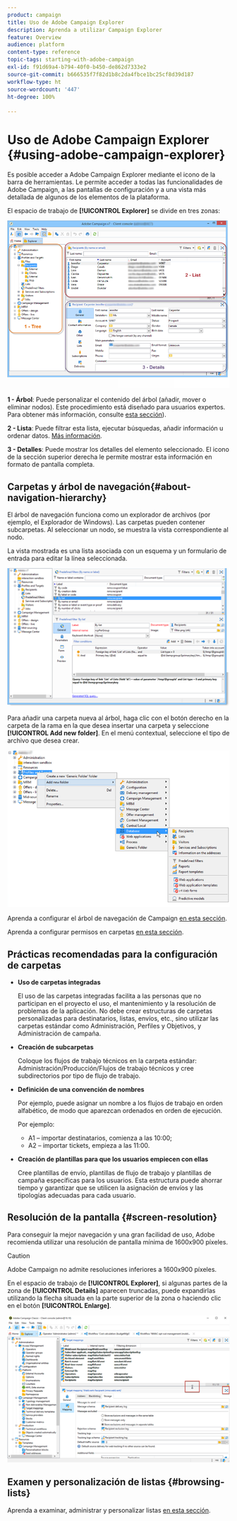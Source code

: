 ```yaml
---
product: campaign
title: Uso de Adobe Campaign Explorer
description: Aprenda a utilizar Campaign Explorer
feature: Overview
audience: platform
content-type: reference
topic-tags: starting-with-adobe-campaign
exl-id: f91d69a4-b794-40f0-b450-de862d7333e2
source-git-commit: b666535f7f82d1b8c2da4fbce1bc25cf8d39d187
workflow-type: ht
source-wordcount: '447'
ht-degree: 100%

---
```


# Uso de Adobe Campaign Explorer {#using-adobe-campaign-explorer}



Es posible acceder a Adobe Campaign Explorer mediante el icono de la barra de herramientas. Le permite acceder a todas las funcionalidades de Adobe Campaign, a las pantallas de configuración y a una vista más detallada de algunos de los elementos de la plataforma.

El espacio de trabajo de **[!UICONTROL Explorer]** se divide en tres zonas:

![](assets/s_ncs_user_navigation.png)

**1 - Árbol**: Puede personalizar el contenido del árbol (añadir, mover o eliminar nodos). Este procedimiento está diseñado para usuarios expertos. Para obtener más información, consulte [esta sección](#about-navigation-hierarchy)).

**2 - Lista**: Puede filtrar esta lista, ejecutar búsquedas, añadir información u ordenar datos. [Más información](adobe-campaign-ui-lists.md).

**3 - Detalles**: Puede mostrar los detalles del elemento seleccionado. El icono de la sección superior derecha le permite mostrar esta información en formato de pantalla completa.

## Carpetas y árbol de navegación{#about-navigation-hierarchy}

El árbol de navegación funciona como un explorador de archivos (por ejemplo, el Explorador de Windows). Las carpetas pueden contener subcarpetas. Al seleccionar un nodo, se muestra la vista correspondiente al nodo.

La vista mostrada es una lista asociada con un esquema y un formulario de entrada para editar la línea seleccionada.

![](assets/d_ncs_integration_navigation.png)

Para añadir una carpeta nueva al árbol, haga clic con el botón derecho en la carpeta de la rama en la que desea insertar una carpeta y seleccione **[!UICONTROL Add new folder]**. En el menú contextual, seleccione el tipo de archivo que desea crear.

![](assets/d_ncs_integration_navigation_create.png)

Aprenda a configurar el árbol de navegación de Campaign [en esta sección](../../configuration/using/configuration.md).

Aprenda a configurar permisos en carpetas [en esta sección](access-management-folders.md).

## Prácticas recomendadas para la configuración de carpetas

* **Uso de carpetas integradas**

  El uso de las carpetas integradas facilita a las personas que no participan en el proyecto el uso, el mantenimiento y la resolución de problemas de la aplicación. No debe crear estructuras de carpetas personalizadas para destinatarios, listas, envíos, etc., sino utilizar las carpetas estándar como Administración, Perfiles y Objetivos, y Administración de campaña.

* **Creación de subcarpetas**

  Coloque los flujos de trabajo técnicos en la carpeta estándar: Administración/Producción/Flujos de trabajo técnicos y cree subdirectorios por tipo de flujo de trabajo.

* **Definición de una convención de nombres**

  Por ejemplo, puede asignar un nombre a los flujos de trabajo en orden alfabético, de modo que aparezcan ordenados en orden de ejecución.

  Por ejemplo:

   * A1 – importar destinatarios, comienza a las 10:00;
   * A2 – importar tickets, empieza a las 11:00.

* **Creación de plantillas para que los usuarios empiecen con ellas**

  Cree plantillas de envío, plantillas de flujo de trabajo y plantillas de campaña específicas para los usuarios. Esta estructura puede ahorrar tiempo y garantizar que se utilicen la asignación de envíos y las tipologías adecuadas para cada usuario.

## Resolución de la pantalla {#screen-resolution}

Para conseguir la mejor navegación y una gran facilidad de uso, Adobe recomienda utilizar una resolución de pantalla mínima de 1600x900 píxeles.

>[!CAUTION]
>
>Adobe Campaign no admite resoluciones inferiores a 1600x900 píxeles.

En el espacio de trabajo de **[!UICONTROL Explorer]**, si algunas partes de la zona de **[!UICONTROL Details]** aparecen truncadas, puede expandirlas utilizando la flecha situada en la parte superior de la zona o haciendo clic en el botón **[!UICONTROL Enlarge]**.

![](assets/s_ncs_user_resolution.png)

## Examen y personalización de listas {#browsing-lists}

Aprenda a examinar, administrar y personalizar listas [en esta sección](adobe-campaign-ui-lists.md).
